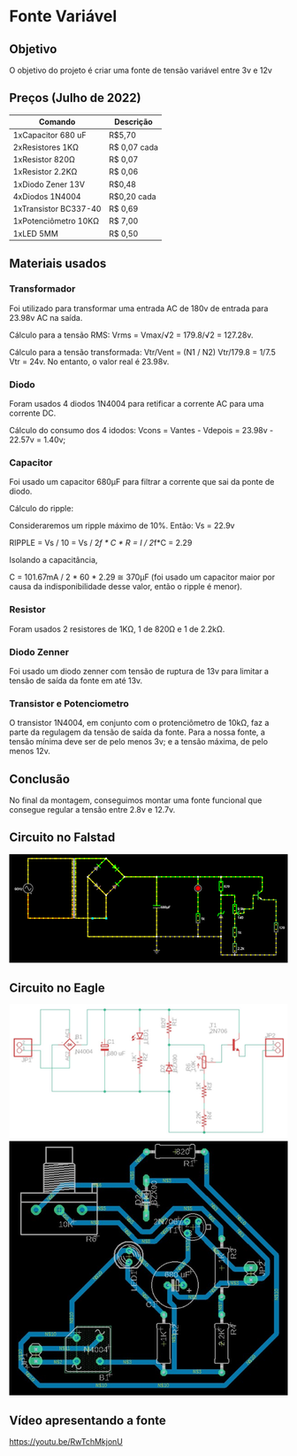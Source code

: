 # Fonte Variável

## Objetivo
O objetivo do projeto é criar uma fonte de tensão variável entre 3v e 12v

## Preços (Julho de 2022)
| Comando | Descrição |
| --- | --- |
| 1xCapacitor 680 uF | R$5,70 |
| 2xResistores 1KΩ | R$ 0,07 cada |
| 1xResistor 820Ω | R$ 0,07 |
| 1xResistor 2.2KΩ | R$ 0,06 |
| 1xDiodo Zener 13V | R$0,48 |
| 4xDiodos 1N4004 | R$0,20 cada |
| 1xTransistor BC337-40 | R$ 0,69 |
| 1xPotenciômetro 10KΩ | R$ 7,00 |
| 1xLED 5MM | R$ 0,50 |

## Materiais usados
### Transformador
Foi utilizado para transformar uma entrada AC de 180v de entrada para 23.98v AC na saída.

Cálculo para a tensão RMS:
Vrms = Vmax/√2 = 179.8/√2 = 127.28v.

Cálculo para a tensão transformada:
Vtr/Vent = (N1 / N2)
Vtr/179.8 = 1/7.5
Vtr = 24v. No entanto, o valor real é 23.98v.

### Diodo
Foram usados 4 diodos 1N4004 para retificar a corrente AC para uma corrente DC.

Cálculo do consumo dos 4 idodos:
Vcons = Vantes - Vdepois = 23.98v - 22.57v = 1.40v;

### Capacitor
Foi usado um capacitor 680µF para filtrar a corrente que sai da ponte de diodo.

Cálculo do ripple:

Consideraremos um ripple máximo de 10%. Então:
Vs = 22.9v

RIPPLE = Vs / 10 = Vs / 2*f * C * R = I / 2*f*C = 2.29

Isolando a capacitância,

C = 101.67mA / 2 * 60 * 2.29 ≅ 370µF (foi usado um capacitor maior por causa da indisponibilidade desse valor, então o ripple é menor).


### Resistor
Foram usados 2 resistores de 1KΩ, 1 de 820Ω e 1 de 2.2kΩ.

### Diodo Zenner
Foi usado um diodo zenner com tensão de ruptura de 13v para limitar a tensão de saída da fonte em até 13v.

### Transistor e Potenciometro
O transistor 1N4004, em conjunto com o protenciômetro de 10kΩ, faz a parte da regulagem da tensão de saída da fonte. Para a nossa fonte, a tensão mínima deve ser de pelo menos 3v; e a tensão máxima, de pelo menos 12v.


## Conclusão
No final da montagem, conseguimos montar uma fonte funcional que consegue regular a tensão entre 2.8v e 12.7v.

## Circuito no Falstad
![Imagem do circuito feito no Falstad](imagens/fonte_falstad.png)

## Circuito no Eagle
![Imagem do circuito esquemático](imagens/fonte_esquematico.jpeg)
![Imagem do circuito PCB](imagens/fonte_pcb.jpeg)

## Vídeo apresentando a fonte
https://youtu.be/RwTchMkjonU
